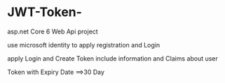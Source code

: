 # JWT-Token-

asp.net Core 6 Web Api project 

use microsoft identity to  apply registration and Login

 apply Login and Create Token include information and Claims about user 

Token with Expiry Date ==>30 Day
